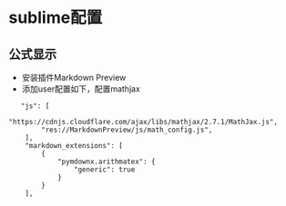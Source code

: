 # sublime配置

## 公式显示
- 安装插件Markdown Preview
- 添加user配置如下，配置mathjax

```
   "js": [
        "https://cdnjs.cloudflare.com/ajax/libs/mathjax/2.7.1/MathJax.js",
        "res://MarkdownPreview/js/math_config.js",
    ],
    "markdown_extensions": [
        {
            "pymdownx.arithmatex": { 
                "generic": true 
            }
        }
    ],
```